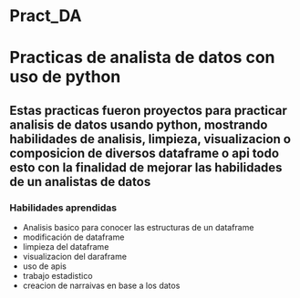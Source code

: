 # Pract_DA
# Practicas de analista de datos con uso de python 

## Estas practicas fueron proyectos para practicar analisis de datos usando python, mostrando habilidades de analisis, limpieza, visualizacion o composicion de diversos dataframe o api todo esto con la finalidad de mejorar las habilidades de un analistas de datos

### Habilidades aprendidas
* Analisis basico para conocer las estructuras de un dataframe
* modificación de dataframe
* limpieza del dataframe
* visualizacion del daraframe
* uso de apis
* trabajo estadistico
* creacion de narraivas en base a los datos
